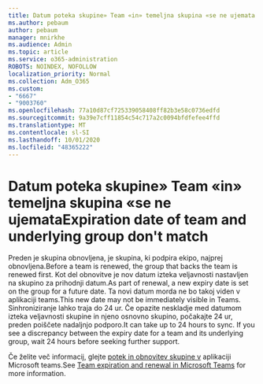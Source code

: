 ```yaml
---
title: Datum poteka skupine» Team «in» temeljna skupina «se ne ujemata
ms.author: pebaum
author: pebaum
manager: mnirkhe
ms.audience: Admin
ms.topic: article
ms.service: o365-administration
ROBOTS: NOINDEX, NOFOLLOW
localization_priority: Normal
ms.collection: Adm_O365
ms.custom:
- "6667"
- "9003760"
ms.openlocfilehash: 77a10d87cf725339058408ff82b3e58c0736edfd
ms.sourcegitcommit: 9a39e7cff11854c54c717a2c0094bfdfefee4ffd
ms.translationtype: MT
ms.contentlocale: sl-SI
ms.lasthandoff: 10/01/2020
ms.locfileid: "48365222"
---
```

# <a name="expiration-date-of-team-and-underlying-group-dont-match"></a><span data-ttu-id="39cbf-102">Datum poteka skupine» Team «in» temeljna skupina «se ne ujemata</span><span class="sxs-lookup"><span data-stu-id="39cbf-102">Expiration date of team and underlying group don't match</span></span>

<span data-ttu-id="39cbf-103">Preden je skupina obnovljena, je skupina, ki podpira ekipo, najprej obnovljena.</span><span class="sxs-lookup"><span data-stu-id="39cbf-103">Before a team is renewed, the group that backs the team is renewed first.</span></span> <span data-ttu-id="39cbf-104">Kot del obnovitve je nov datum izteka veljavnosti nastavljen na skupino za prihodnji datum.</span><span class="sxs-lookup"><span data-stu-id="39cbf-104">As part of renewal, a new expiry date is set on the group for a future date.</span></span> <span data-ttu-id="39cbf-105">Ta novi datum morda ne bo takoj viden v aplikaciji teams.</span><span class="sxs-lookup"><span data-stu-id="39cbf-105">This new date may not be immediately visible in Teams.</span></span> <span data-ttu-id="39cbf-106">Sinhroniziranje lahko traja do 24 ur. Če opazite neskladje med datumom izteka veljavnosti skupine in njeno osnovno skupino, počakajte 24 ur, preden poiščete nadaljnjo podporo.</span><span class="sxs-lookup"><span data-stu-id="39cbf-106">It can take up to 24 hours to sync. If you see a discrepancy between the expiry date for a team and its underlying group, wait 24 hours before seeking further support.</span></span>  

<span data-ttu-id="39cbf-107">Če želite več informacij, glejte [potek in obnovitev skupine v](https://docs.microsoft.com/microsoftteams/team-expiration-renewal)  aplikaciji Microsoft teams.</span><span class="sxs-lookup"><span data-stu-id="39cbf-107">See [Team expiration and renewal in Microsoft Teams](https://docs.microsoft.com/microsoftteams/team-expiration-renewal)  for more information.</span></span>
